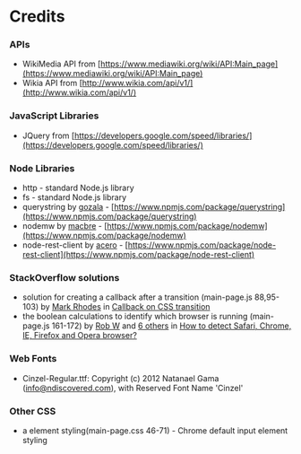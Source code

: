 # Credits
### APIs
* WikiMedia API from [https://www.mediawiki.org/wiki/API:Main_page](https://www.mediawiki.org/wiki/API:Main_page)
* Wikia API from [http://www.wikia.com/api/v1/](http://www.wikia.com/api/v1/)

### JavaScript Libraries
* JQuery from [https://developers.google.com/speed/libraries/](https://developers.google.com/speed/libraries/)

### Node Libraries
* http - standard Node.js library
* fs - standard Node.js library
* querystring by [gozala](https://www.npmjs.com/~gozala) - [https://www.npmjs.com/package/querystring](https://www.npmjs.com/package/querystring)
* nodemw by [macbre](https://www.npmjs.com/~macbre) - [https://www.npmjs.com/package/nodemw](https://www.npmjs.com/package/nodemw)
* node-rest-client by [acero](https://www.npmjs.com/~acero) - [https://www.npmjs.com/package/node-rest-client](https://www.npmjs.com/package/node-rest-client)

### StackOverflow solutions
* solution for creating a callback after a transition (main-page.js 88,95-103) by [Mark Rhodes](http://stackoverflow.com/users/509619/mark-rhodes) in [Callback on CSS transition](http://stackoverflow.com/questions/2087510/callback-on-css-transition)
* the boolean calculations to identify which browser is running (main-page.js 161-172) by [Rob W](http://stackoverflow.com/users/938089/rob-w) and [6 others](http://stackoverflow.com/posts/9851769/revisions) in [How to detect Safari, Chrome, IE, Firefox and Opera browser?](http://stackoverflow.com/questions/9847580/how-to-detect-safari-chrome-ie-firefox-and-opera-browser)

### Web Fonts
* Cinzel-Regular.ttf: Copyright (c) 2012 Natanael Gama (info@ndiscovered.com), with Reserved Font Name 'Cinzel'

### Other CSS
* a element styling(main-page.css 46-71) - Chrome default input element styling
